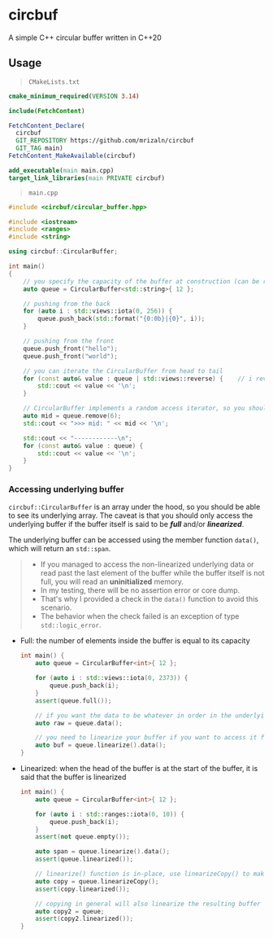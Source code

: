 # circbuf

A simple C++ circular buffer written in C++20

## Usage

> `CMakeLists.txt`

```cmake
cmake_minimum_required(VERSION 3.14)

include(FetchContent)

FetchContent_Declare(
  circbuf
  GIT_REPOSITORY https://github.com/mrizaln/circbuf
  GIT_TAG main)
FetchContent_MakeAvailable(circbuf)

add_executable(main main.cpp)
target_link_libraries(main PRIVATE circbuf)
```

> `main.cpp`

```cpp
#include <circbuf/circular_buffer.hpp>

#include <iostream>
#include <ranges>
#include <string>

using circbuf::CircularBuffer;

int main()
{
    // you specify the capacity of the buffer at construction (can be resized later)
    auto queue = CircularBuffer<std::string>{ 12 };

    // pushing from the back
    for (auto i : std::views::iota(0, 256)) {
        queue.push_back(std::format("{0:0b}|{0}", i));
    }

    // pushing from the front
    queue.push_front("hello");
    queue.push_front("world");

    // you can iterate the CircularBuffer from head to tail
    for (const auto& value : queue | std::views::reverse) {    // i reverse the iterator here
        std::cout << value << '\n';
    }

    // CircularBuffer implements a random access iterator, so you should be able to access it like an array
    auto mid = queue.remove(6);
    std::cout << ">>> mid: " << mid << '\n';

    std::cout << "------------\n";
    for (const auto& value : queue) {
        std::cout << value << '\n';
    }
}
```

### Accessing underlying buffer

`circbuf::CircularBuffer` is an array under the hood, so you should be able to see its underlying array. The caveat is that you should only access the underlying buffer if the buffer itself is said to be **_full_** and/or **_linearized_**.

The underlying buffer can be accessed using the member function `data()`, which will return an `std::span`.

> - If you managed to access the non-linearized underlying data or read past the last element of the buffer while the buffer itself is not full, you will read an **uninitialized** memory.
> - In my testing, there will be no assertion error or core dump.
> - That's why I provided a check in the `data()` function to avoid this scenario.
> - The behavior when the check failed is an exception of type `std::logic_error`.

- Full: the number of elements inside the buffer is equal to its capacity

  ```cpp
  int main() {
      auto queue = CircularBuffer<int>{ 12 };

      for (auto i : std::views::iota(0, 2373)) {
          queue.push_back(i);
      }
      assert(queue.full());

      // if you want the data to be whatever in order in the underlying buffer, then just skip linearize
      auto raw = queue.data();

      // you need to linearize your buffer if you want to access it from head to tail
      auto buf = queue.linearize().data();
  }
  ```

- Linearized: when the head of the buffer is at the start of the buffer, it is said that the buffer is linearized

  ```cpp
  int main() {
      auto queue = CircularBuffer<int>{ 12 };

      for (auto i : std::ranges::iota(0, 10)) {
          queue.push_back(i);
      }
      assert(not queue.empty());

      auto span = queue.linearize().data();
      assert(queue.linearized());

      // linearize() function is in-place, use linearizeCopy() to make a copy instead
      auto copy = queue.linearizeCopy();
      assert(copy.linearized());

      // copying in general will also linearize the resulting buffer
      auto copy2 = queue;
      assert(copy2.linearized());
  }
  ```
